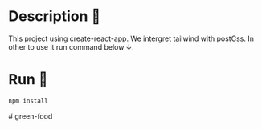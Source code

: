 # Description 📓

This project using create-react-app. We intergret tailwind with postCss.
In other to use it run command below ↓.

# Run 🚀

```sh
npm install
```
#   g r e e n - f o o d  
 